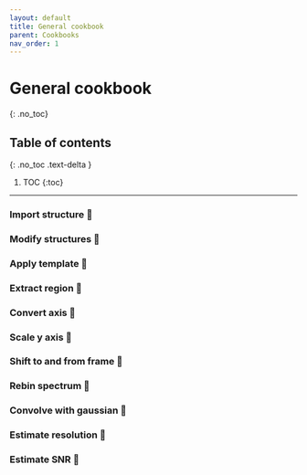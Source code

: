 ```yaml
---
layout: default
title: General cookbook
parent: Cookbooks
nav_order: 1
---
```


# General cookbook
{: .no_toc}

## Table of contents
{: .no_toc .text-delta }

1. TOC
{:toc}
---

### Import structure 🚧

### Modify structures 🚧

### Apply template 🚧

### Extract region 🚧

### Convert axis 🚧

### Scale y axis 🚧

### Shift to and from frame 🚧

### Rebin spectrum 🚧

### Convolve with gaussian  🚧

### Estimate resolution  🚧

### Estimate SNR 🚧
